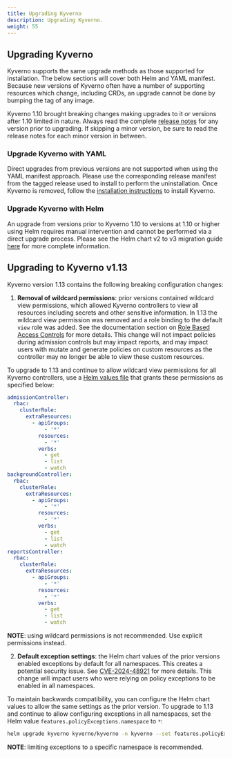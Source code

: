 ```yaml
---
title: Upgrading Kyverno
description: Upgrading Kyverno.
weight: 55
---
```


## Upgrading Kyverno

Kyverno supports the same upgrade methods as those supported for installation. The below sections will cover both Helm and YAML manifest. Because new versions of Kyverno often have a number of supporting resources which change, including CRDs, an upgrade cannot be done by bumping the tag of any image.

Kyverno 1.10 brought breaking changes making upgrades to it or versions after 1.10 limited in nature. Always read the complete [release notes](https://github.com/kyverno/kyverno/releases) for any version prior to upgrading. If skipping a minor version, be sure to read the release notes for each minor version in between.

### Upgrade Kyverno with YAML

Direct upgrades from previous versions are not supported when using the YAML manifest approach. Please use the corresponding release manifest from the tagged release used to install to perform the uninstallation. Once Kyverno is removed, follow the [installation instructions](methods.md#install-kyverno-using-yamls) to install Kyverno.

### Upgrade Kyverno with Helm

An upgrade from versions prior to Kyverno 1.10 to versions at 1.10 or higher using Helm requires manual intervention and cannot be performed via a direct upgrade process. Please see the Helm chart v2 to v3 migration guide [here](https://github.com/kyverno/kyverno/blob/release-1.13/charts/kyverno/README.md#migrating-from-v2-to-v3) for more complete information.


## Upgrading to Kyverno v1.13

Kyverno version 1.13 contains the following breaking configuration changes:

1. **Removal of wildcard permissions**: prior versions contained wildcard view permissions, which allowed Kyverno controllers to view all resources including secrets and other sensitive information. In 1.13 the wildcard view permission was removed and a role binding to the default `view` role was added. See the documentation section on [Role Based Access Controls](./customization.md#role-based-access-controls) for more details. This change will not impact policies during admission controls but may impact reports, and may impact users with mutate and generate policies on custom resources as the controller may no longer be able to view these custom resources.

To upgrade to 1.13 and continue to allow wildcard view permissions for all Kyverno controllers, use a [Helm values file](https://github.com/kyverno/kyverno/blob/v1.13.0/charts/kyverno/values.yaml) that grants these permissions as specified below:

```yaml
admissionController:
  rbac:
    clusterRole:
      extraResources:
        - apiGroups:
            - '*'
          resources:
            - '*'
          verbs:
            - get
            - list
            - watch
backgroundController:
  rbac:
    clusterRole:
      extraResources:
        - apiGroups:
            - '*'
          resources:
            - '*'
          verbs:
            - get
            - list
            - watch
reportsController:
  rbac:
    clusterRole:
      extraResources:
        - apiGroups:
            - '*'
          resources:
            - '*'
          verbs:
            - get
            - list
            - watch
```

**NOTE**: using wildcard permissions is not recommended. Use explicit permissions instead.

2. **Default exception settings**: the Helm chart values of the prior versions enabled exceptions by default for all namespaces. This creates a potential security issue. See [CVE-2024-48921](https://github.com/kyverno/kyverno/security/advisories/GHSA-qjvc-p88j-j9rm) for more details. This change will impact users who were relying on policy exceptions to be enabled in all namespaces.

To maintain backwards compatibility, you can configure the Helm chart values to allow the same settings as the prior version. To upgrade to 1.13 and continue to allow configuring exceptions in all namespaces, set the Helm value `features.policyExceptions.namespace` to `*`:

```sh
helm upgrade kyverno kyverno/kyverno -n kyverno --set features.policyExceptions.enabled=true --set features.policyExceptions.namespace="*"
```

**NOTE**: limiting exceptions to a specific namespace is recommended.
